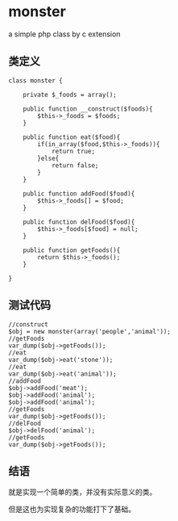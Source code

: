 # monster
a simple php class by c extension

## 类定义 ##

	class monster {
		
		private $_foods = array();
		
		public function __construct($foods){
			$this->_foods = $foods;
		}
		
		public function eat($food){
			if(in_array($food,$this->_foods)){
				return true;
			}else{
				return false;
			}
		}
	
		public function addFood($food){
			$this->_foods[] = $food;
		}
		
		public function delFood($food){
			$this->_foods[$food] = null;
		}
		
		public function getFoods(){
			return $this->_foods();
		}
		
	}


## 测试代码 ##

	//construct
	$obj = new monster(array('people','animal'));
	//getFoods
	var_dump($obj->getFoods());
	//eat
	var_dump($obj->eat('stone'));
	//eat
	var_dump($obj->eat('animal'));
	//addFood
	$obj->addFood('meat');
	$obj->addFood('animal');
	$obj->addFood('animal');
	//getFoods
	var_dump($obj->getFoods());
	//delFood
	$obj->delFood('animal');
	//getFoods
	var_dump($obj->getFoods());


## 结语 ##

就是实现一个简单的类，并没有实际意义的类。

但是这也为实现复杂的功能打下了基础。
